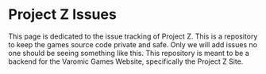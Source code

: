# Project Z Issues

This page is dedicated to the issue tracking of Project Z. This is a repository to keep the games source code private and safe. Only we will add issues no one should be seeing something like this. This repository is meant to be a backend for the Varomic Games Website, specifically the Project Z Site.
